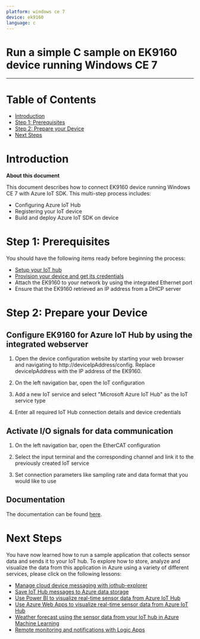 ```yaml
---
platform: windows ce 7
device: ek9160
language: c
---
```


Run a simple C sample on EK9160 device running Windows CE 7
===
---

# Table of Contents

-   [Introduction](#Introduction)
-   [Step 1: Prerequisites](#Prerequisites)
-   [Step 2: Prepare your Device](#PrepareDevice)
-   [Next Steps](#NextSteps)


<a name="Introduction"></a>
# Introduction

**About this document**

This document describes how to connect EK9160 device running Windows CE 7 with Azure IoT SDK. This multi-step process includes:
-   Configuring Azure IoT Hub
-   Registering your IoT device
-   Build and deploy Azure IoT SDK on device

<a name="Prerequisites"></a>
# Step 1: Prerequisites

You should have the following items ready before beginning the process:

- [Setup your IoT hub][lnk-setup-iot-hub]
- [Provision your device and get its credentials][lnk-manage-iot-hub]
- Attach the EK9160 to your network by using the integrated Ethernet port
- Ensure that the EK9160 retrieved an IP address from a DHCP server

<a name="PrepareDevice"></a>
# Step 2: Prepare your Device

## Configure EK9160 for Azure IoT Hub by using the integrated webserver

1.  Open the device configuration website by starting your web browser and navigating to http://deviceIpAddress/config.
    Replace deviceIpAddress with the IP address of the EK9160.

2.  On the left navigation bar, open the IoT configuration

3.  Add a new IoT service and select "Microsoft Azure IoT Hub" as the IoT service type

4.  Enter all required IoT Hub connection details and device credentials

## Activate I/O signals for data communication

1.  On the left navigation bar, open the EtherCAT configuration

2.  Select the input terminal and the corresponding channel and link it to the previously created IoT service

3.  Set connection parameters like sampling rate and data format that you would like to use

## Documentation

The documentation can be found [here](http://infosys.beckhoff.com).

<a name="NextSteps"></a>
# Next Steps

You have now learned how to run a sample application that collects sensor data and sends it to your IoT hub. To explore how to store, analyze and visualize the data from this application in Azure using a variety of different services, please click on the following lessons:

-   [Manage cloud device messaging with iothub-explorer]
-   [Save IoT Hub messages to Azure data storage]
-   [Use Power BI to visualize real-time sensor data from Azure IoT Hub]
-   [Use Azure Web Apps to visualize real-time sensor data from Azure IoT Hub]
-   [Weather forecast using the sensor data from your IoT hub in Azure Machine Learning]
-   [Remote monitoring and notifications with Logic Apps]   

[Manage cloud device messaging with iothub-explorer]: https://docs.microsoft.com/en-us/azure/iot-hub/iot-hub-explorer-cloud-device-messaging
[Save IoT Hub messages to Azure data storage]: https://docs.microsoft.com/en-us/azure/iot-hub/iot-hub-store-data-in-azure-table-storage
[Use Power BI to visualize real-time sensor data from Azure IoT Hub]: https://docs.microsoft.com/en-us/azure/iot-hub/iot-hub-live-data-visualization-in-power-bi
[Use Azure Web Apps to visualize real-time sensor data from Azure IoT Hub]: https://docs.microsoft.com/en-us/azure/iot-hub/iot-hub-live-data-visualization-in-web-apps
[Weather forecast using the sensor data from your IoT hub in Azure Machine Learning]: https://docs.microsoft.com/en-us/azure/iot-hub/iot-hub-weather-forecast-machine-learning
[Remote monitoring and notifications with Logic Apps]: https://docs.microsoft.com/en-us/azure/iot-hub/iot-hub-monitoring-notifications-with-azure-logic-apps
[lnk-setup-iot-hub]: ../setup_iothub.md
[lnk-manage-iot-hub]: ../manage_iot_hub.md

